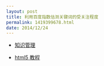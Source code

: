```yaml
---
layout: post
title: 利用百度指数估测关键词的受关注程度
permalink: 1419399678.html
date: 2014/12/24
---
```


* [知识管理](http://index.baidu.com/?tpl=demand&type=0&area=&time=20130901%7C20141223&word=%D6%AA%CA%B6%B9%DC%C0%ED)

* [html5 教程](http://index.baidu.com/?tpl=demand&type=0&area=&time=20140101%7C20141223&word=html5+%BD%CC%B3%CC)